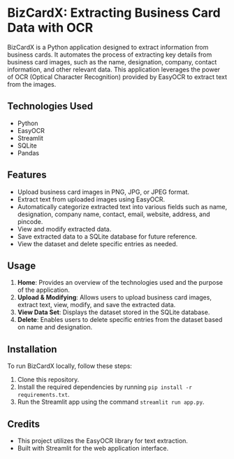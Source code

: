 # BizCardX: Extracting Business Card Data with OCR

BizCardX is a Python application designed to extract information from business cards. It automates the process of extracting key details from business card images, such as the name, designation, company, contact information, and other relevant data. This application leverages the power of OCR (Optical Character Recognition) provided by EasyOCR to extract text from the images.

## Technologies Used

- Python
- EasyOCR
- Streamlit
- SQLite
- Pandas

## Features

- Upload business card images in PNG, JPG, or JPEG format.
- Extract text from uploaded images using EasyOCR.
- Automatically categorize extracted text into various fields such as name, designation, company name, contact, email, website, address, and pincode.
- View and modify extracted data.
- Save extracted data to a SQLite database for future reference.
- View the dataset and delete specific entries as needed.

## Usage

1. **Home**: Provides an overview of the technologies used and the purpose of the application.
2. **Upload & Modifying**: Allows users to upload business card images, extract text, view, modify, and save the extracted data.
3. **View Data Set**: Displays the dataset stored in the SQLite database.
4. **Delete**: Enables users to delete specific entries from the dataset based on name and designation.

## Installation

To run BizCardX locally, follow these steps:

1. Clone this repository.
2. Install the required dependencies by running `pip install -r requirements.txt`.
3. Run the Streamlit app using the command `streamlit run app.py`.

## Credits

- This project utilizes the EasyOCR library for text extraction.
- Built with Streamlit for the web application interface.
